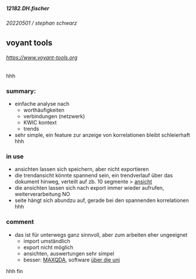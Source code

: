 ##### 12182.DH.fischer
###### 20220501 / stephan schwarz
## voyant tools
###### <https://www.voyant-tools.org>
hhh
### summary:
- einfache analyse nach 
    - worthäufigkeiten
    - verbindungen (netzwerk)
    - KWIC kontext
    - trends
- sehr simple, ein feature zur anzeige von korrelationen bleibt schleierhaft
hhh
### in use
- ansichten lassen sich speichern, aber nicht exportieren
- die trendansicht könnte spannend sein, ein trendverlauf über das dokument hinweg, verteilt auf zb. 10 segmente > [ansicht](https://voyant-tools.org/?corpus=1baea42d9dd66c349fd5fa27700489ad&query=die&view=DocumentTerms)
- die ansichten lassen sich nach export immer wieder aufrufen, weiterverarbeitung NO
- seite hängt sich abundzu auf, gerade bei den spannenden korrelationen
hhh
### comment
- das ist für unterwegs ganz sinnvoll, aber zum arbeiten eher ungeeignet       
    - import umständlich 
    - export nicht möglich
    - ansichten, auswertungen sehr simpel
    - besser: [MAXQDA](https://www.maxqda.de), software [über die uni](https://www.zedat.fu-berlin.de/Benutzerservice/MAXQDA)

hhh
fin